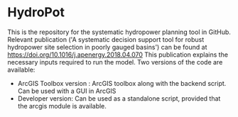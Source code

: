 # HydroPot
This is the repository for the systematic hydropower planning tool in GitHub.
Relevant publication ('A systematic decision support tool for robust hydropower site selection in poorly gauged basins') can be found at https://doi.org/10.1016/j.apenergy.2018.04.070
This publication explains the necessary inputs required to run the model.
Two versions of the code are available:
* ArcGIS Toolbox version : ArcGIS toolbox along with the backend script. Can be used with a GUI in ArcGIS
* Developer version: Can be used as a standalone script, provided that the arcgis module is available.
